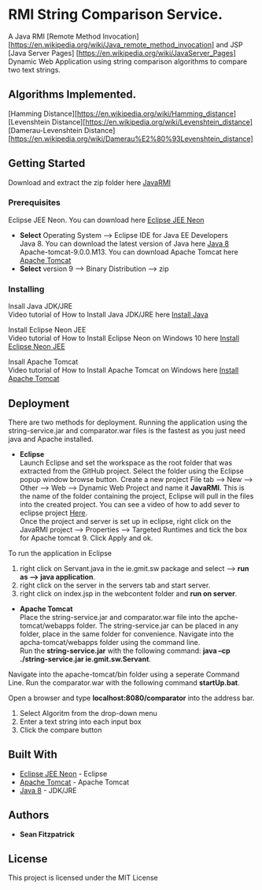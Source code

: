 # RMI String Comparison Service.          

A Java RMI [Remote Method Invocation] [https://en.wikipedia.org/wiki/Java_remote_method_invocation] and JSP [Java Server Pages] [https://en.wikipedia.org/wiki/JavaServer_Pages] Dynamic Web Application using string comparison algorithms to compare two text strings.      

## Algorithms Implemented.      

[Hamming Distance][https://en.wikipedia.org/wiki/Hamming_distance]         
[Levenshtein Distance][https://en.wikipedia.org/wiki/Levenshtein_distance]   
[Damerau-Levenshtein Distance][https://en.wikipedia.org/wiki/Damerau%E2%80%93Levenshtein_distance]    

## Getting Started

Download and extract the zip folder here [JavaRMI](https://github.com/seanJosephFitzpatrick/JavaRMI) 

### Prerequisites

Eclipse JEE Neon. You can download here [Eclipse JEE Neon](https://www.genuitec.com/eclipse-neon/)       
* **Select** Operating System --> Eclipse IDE for Java EE Developers                    
Java 8. You can download the latest version of Java here [Java 8](http://www.oracle.com/technetwork/java/javase/downloads/jdk8-downloads-2133151.html)   
Apache-tomcat-9.0.0.M13. You can download Apache Tomcat here [Apache Tomcat](https://tomcat.apache.org/download-90.cgi)        
* **Select** version 9 --> Binary Distribution --> zip                              

### Installing

Insall Java JDK/JRE                
Video tutorial of How to Install Java JDK/JRE here [Install Java](https://www.youtube.com/watch?v=FzKcJK68z2k)      

Install Eclipse Neon JEE             
Video tutorial of How to Install Eclipse Neon on Windows 10 here [Install Eclipse Neon JEE](https://www.youtube.com/watch?v=TJ8aGFqI9x0)    

Insall Apache Tomcat               
Video tutorial of How to Install Apache Tomcat on Windows here [Install Apache Tomcat](https://www.youtube.com/watch?v=th2fXIwyw4M) 

## Deployment

There are two methods for deployment. Running the application using the string-service.jar and comparator.war files is the fastest as you just need java and Apache installed.

* **Eclipse**          
Launch Eclipse and set the workspace as the root folder that was extracted from the GitHub project. Select the folder using the Eclipse popup window browse button. Create a new project File tab --> New --> Other --> Web --> Dynamic Web Project and name it **JavaRMI**. This is the name of the folder containing the project, Eclipse will pull in the files into the created project. You can see a video of how to add sever to eclipse project [Here](https://www.youtube.com/watch?v=2kIiSeY71oQ).               
Once the project and server is set up in eclipse, right click on the JavaRMI project --> Properties --> Targeted Runtimes and tick the box for Apache tomcat 9. Click Apply and ok.      

To run the application in Eclipse   
1) right click on Servant.java in the ie.gmit.sw package and select --> **run as --> java application**.           
2) right click on the server in the servers tab and start server.            
3) right click on index.jsp in the webcontent folder and **run on server**.                    

* **Apache Tomcat**         
Place the string-service.jar and comparator.war file into the apche-tomcat/webapps folder. The string-service.jar can be placed in any folder, place in the same folder for convenience. Navigate into the apcha-tomcat/webapps folder using the command line.     
Run the **string-service.jar** with the following command: **java –cp ./string-service.jar ie.gmit.sw.Servant**.     

Navigate into the apache-tomcat/bin folder using a seperate Command Line. Run the comparator.war with the following command **startUp.bat**. 

Open a browser and type **localhost:8080/comparator** into the address bar.          

1) Select Algoritm from the drop-down menu        
2) Enter a text string into each input box         
3) Click the compare button 

## Built With

* [Eclipse JEE Neon](https://www.genuitec.com/eclipse-neon/)  - Eclipse
* [Apache Tomcat](https://tomcat.apache.org/download-90.cgi) - Apache Tomcat
* [Java 8](http://www.oracle.com/technetwork/java/javase/downloads/jdk8-downloads-2133151.html) - JDK/JRE                    

## Authors

* **Sean Fitzpatrick**

## License

This project is licensed under the MIT License